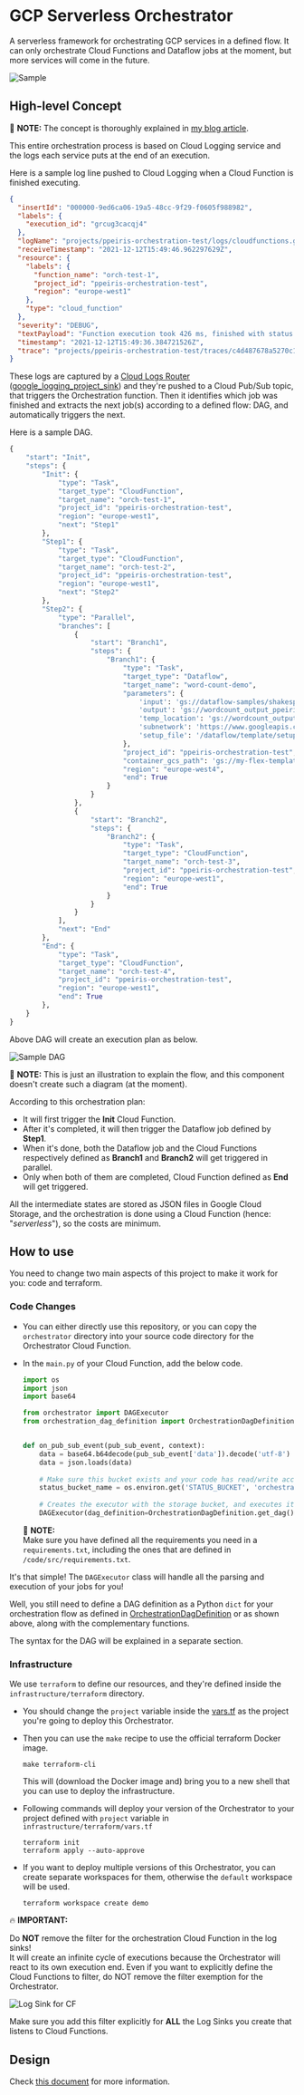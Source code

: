 # GCP Serverless Orchestrator

A serverless framework for orchestrating GCP services in a defined flow. It can only orchestrate Cloud Functions and
Dataflow jobs at the moment, but more services will come in the future.

![Sample](docs/GCP_Orchestrator.png)

## High-level Concept

:pencil: **NOTE:** The concept is thoroughly explained in [my blog article](https://gnomezgrave.com/2020/12/04/how-to-orchestrate-dataflow-jobs-with-cloud-functions/).

This entire orchestration process is based on Cloud Logging service and the logs each service puts at the end of an
execution.

Here is a sample log line pushed to Cloud Logging when a Cloud Function is finished executing.

```json
{
  "insertId": "000000-9ed6ca06-19a5-48cc-9f29-f0605f988982",
  "labels": {
    "execution_id": "grcug3cacqj4"
  },
  "logName": "projects/ppeiris-orchestration-test/logs/cloudfunctions.googleapis.com%2Fcloud-functions",
  "receiveTimestamp": "2021-12-12T15:49:46.962297629Z",
  "resource": {
    "labels": {
      "function_name": "orch-test-1",
      "project_id": "ppeiris-orchestration-test",
      "region": "europe-west1"
    },
    "type": "cloud_function"
  },
  "severity": "DEBUG",
  "textPayload": "Function execution took 426 ms, finished with status code: 200",
  "timestamp": "2021-12-12T15:49:36.384721526Z",
  "trace": "projects/ppeiris-orchestration-test/traces/c4d487678a5270c113bbde284fc35bed"
}
```

These logs are captured by a [Cloud Logs Router](https://cloud.google.com/logging/docs/routing/overview) ([google_logging_project_sink](https://registry.terraform.io/providers/hashicorp/google/latest/docs/resources/logging_project_sink)) and they're pushed to a Cloud Pub/Sub topic, that triggers the Orchestration function. Then it identifies which job was finished and extracts the next job(s) according to
a defined flow: DAG, and automatically triggers the next. 

Here is a sample DAG.

```python
{
    "start": "Init",
    "steps": {
        "Init": {
            "type": "Task",
            "target_type": "CloudFunction",
            "target_name": "orch-test-1",
            "project_id": "ppeiris-orchestration-test",
            "region": "europe-west1",
            "next": "Step1"
        },
        "Step1": {
            "type": "Task",
            "target_type": "CloudFunction",
            "target_name": "orch-test-2",
            "project_id": "ppeiris-orchestration-test",
            "region": "europe-west1",
            "next": "Step2"
        },
        "Step2": {
            "type": "Parallel",
            "branches": [
                {
                    "start": "Branch1",
                    "steps": {
                        "Branch1": {
                            "type": "Task",
                            "target_type": "Dataflow",
                            "target_name": "word-count-demo",
                            "parameters": {
                                'input': 'gs://dataflow-samples/shakespeare/kinglear.txt',
                                'output': 'gs://wordcount_output_ppeiris/output/out',
                                'temp_location': 'gs://wordcount_output_ppeiris/temp/output',
                                'subnetwork': 'https://www.googleapis.com/compute/v1/projects/shared-vpc-x/regions/europe-west4/subnetworks/my-sub-network',
                                'setup_file': '/dataflow/template/setup.py'
                            },
                            "project_id": "ppeiris-orchestration-test",
                            "container_gcs_path": 'gs://my-flex-templates/ppeiris/python_command_spec.json',
                            "region": "europe-west4",
                            "end": True
                        }
                    }
                },
                {
                    "start": "Branch2",
                    "steps": {
                        "Branch2": {
                            "type": "Task",
                            "target_type": "CloudFunction",
                            "target_name": "orch-test-3",
                            "project_id": "ppeiris-orchestration-test",
                            "region": "europe-west1",
                            "end": True
                        }
                    }
                }
            ],
            "next": "End"
        },
        "End": {
            "type": "Task",
            "target_type": "CloudFunction",
            "target_name": "orch-test-4",
            "project_id": "ppeiris-orchestration-test",
            "region": "europe-west1",
            "end": True
        },
    }
}
```

Above DAG will create an execution plan as below.

![Sample DAG](docs/Sample_DAG.png)

:pencil: **NOTE:** This is just an illustration to explain the flow, and this component doesn't create such a diagram (at the moment).

According to this orchestration plan:

* It will first trigger the **Init** Cloud Function.
* After it's completed, it will then trigger the Dataflow job defined by **Step1**.
* When it's done, both the Dataflow job and the Cloud Functions respectively defined as **Branch1** and **Branch2** will
  get triggered in parallel.
* Only when both of them are completed, Cloud Function defined as **End** will get triggered.

All the intermediate states are stored as JSON files in Google Cloud Storage, and the orchestration is done using a Cloud Function (hence: "_serverless_"), so the costs are minimum.

## How to use

You need to change two main aspects of this project to make it work for you: code and terraform.

### Code Changes

* You can either directly use this repository, or you can copy the `orchestrator` directory into your source code directory for the Orchestrator Cloud Function.
* In the `main.py` of your Cloud Function, add the below code.

  ```python
  import os
  import json
  import base64
  
  from orchestrator import DAGExecutor
  from orchestration_dag_definition import OrchestrationDagDefinition
  
  
  def on_pub_sub_event(pub_sub_event, context):
      data = base64.b64decode(pub_sub_event['data']).decode('utf-8')
      data = json.loads(data)
      
      # Make sure this bucket exists and your code has read/write access.
      status_bucket_name = os.environ.get('STATUS_BUCKET', 'orchestration-status-bucket')
      
      # Creates the executor with the storage bucket, and executes it using the log line it received.
      DAGExecutor(dag_definition=OrchestrationDagDefinition.get_dag(), bucket_name=status_bucket_name).execute(data=data)
  ```

  :pencil: **NOTE:**  
  Make sure you have defined all the requirements you need in a `requirements.txt`, including the ones that are defined in `/code/src/requirements.txt`.


It's that simple! The `DAGExecutor` class will handle all the parsing and execution of your jobs for you!

Well, you still need to define a DAG definition as a Python `dict` for your orchestration flow as defined in [OrchestrationDagDefinition](code/src/orchestration_dag_definition.py) or as shown above, along with the complementary functions. 

The syntax for the DAG will be explained in a separate section. 


### Infrastructure

We use `terraform` to define our resources, and they're defined inside the `infrastructure/terraform` directory. 

* You should change the `project` variable inside the [vars.tf](infrastructure/terraform/vars.tf) as the project you're going to deploy this Orchestrator. 

* Then you can use the `make` recipe to use the official terraform Docker image.
  ```shell
  make terraform-cli
  ```

  This will (download the Docker image and) bring you to a new shell that you can use to deploy the infrastructure.

* Following commands will deploy your version of the Orchestrator to your project defined with `project` variable in `infrastructure/terraform/vars.tf`

  ```shell
  terraform init
  terraform apply --auto-approve
  ```

* If you want to deploy multiple versions of this Orchestrator, you can create separate workspaces for them, otherwise the `default` workspace will be used.

  ```shell
  terraform workspace create demo
  ```

:fire: **IMPORTANT:**

Do **NOT** remove the filter for the orchestration Cloud Function in the log sinks!   
It will create an infinite cycle of executions because the Orchestrator will react to its own execution end. Even if you want to explicitly define the Cloud Functions to filter, do NOT remove the filter exemption for the Orchestrator.

![Log Sink for CF](docs/cf_log_sink.png)

Make sure you add this filter explicitly for **ALL** the Log Sinks you create that listens to Cloud Functions.


## Design

Check [this document](code/src/orchestrator/README.md) for more information.

